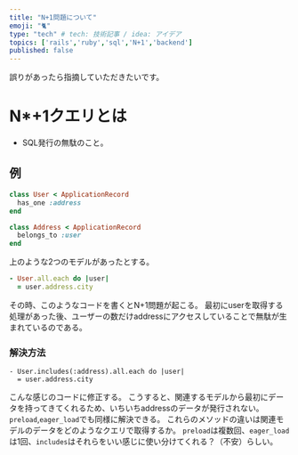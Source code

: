 ```yaml
---
title: "N+1問題について"
emoji: "🐈"
type: "tech" # tech: 技術記事 / idea: アイデア
topics: ['rails','ruby','sql','N+1','backend']
published: false
---
```

誤りがあったら指摘していただきたいです。
# N*+1クエリとは
- SQL発行の無駄のこと。
## 例
```ruby:user.rb
class User < ApplicationRecord
  has_one :address
end
```
```ruby:address.rb
class Address < ApplicationRecord
  belongs_to :user
end
```
上のような2つのモデルがあったとする。
```ruby
- User.all.each do |user|
  = user.address.city
```
その時、このようなコードを書くとN+1問題が起こる。
最初にuserを取得する処理があった後、ユーザーの数だけaddressにアクセスしていることで無駄が生まれているのである。
### 解決方法
```
- User.includes(:address).all.each do |user|
  = user.address.city
```
こんな感じのコードに修正する。
こうすると、関連するモデルから最初にデータを持ってきてくれるため、いちいちaddressのデータが発行されない。
`preload`,`eager_load`でも同様に解決できる。
これらのメソッドの違いは関連モデルのデータをどのようなクエリで取得するか。
`preload`は複数回、`eager_load`は1回、`includes`はそれらをいい感じに使い分けてくれる？（不安）らしい。
